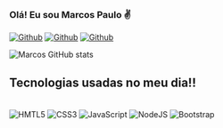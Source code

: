 ### Olá! Eu sou Marcos Paulo ✌️

[![Github](https://img.shields.io/badge/GitHub-100000?style=for-the-badge&logo=github&logoColor=white)](https://Marcos04Paulo.github.io)
[![Github](https://img.shields.io/badge/LinkedIn-0077B5?style=for-the-badge&logo=linkedin&logoColor=white)](https://www.linkedin.com/in/marcos-paulo-da-silva-02631619a/)
[![Github](https://img.shields.io/badge/Instagram-E4405F?style=for-the-badge&logo=instagram&logoColor=white)](https://www.instagram.com/marcos.04paulo/)


![Marcos GitHub stats](https://github-readme-stats.vercel.app/api?username=Marcos04Paulo&show_icons=true&theme=onedark)

## Tecnologias usadas no meu dia!!

<div style="display: inline_block"><br>
   <img align= "center" alt="HMTL5" src="https://img.shields.io/badge/HTML5-E34F26?style=for-the-badge&logo=html5&logoColor=white"/>
   <img align= "center" alt="CSS3" src="https://img.shields.io/badge/CSS3-1572B6?style=for-the-badge&logo=css3&logoColor=white"/>
   <img align= "center" alt="JavaScript" src="https://img.shields.io/badge/JavaScript-323330?style=for-the-badge&logo=javascript&logoColor=F7DF1E"/>
   <img align= "center" alt="NodeJS" src="https://img.shields.io/badge/Node.js-43853D?style=for-the-badge&logo=node.js&logoColor=white"/>
   <img align= "center" alt="Bootstrap" src="https://img.shields.io/badge/Bootstrap-563D7C?style=for-the-badge&logo=bootstrap&logoColor=white"/>
</div>
